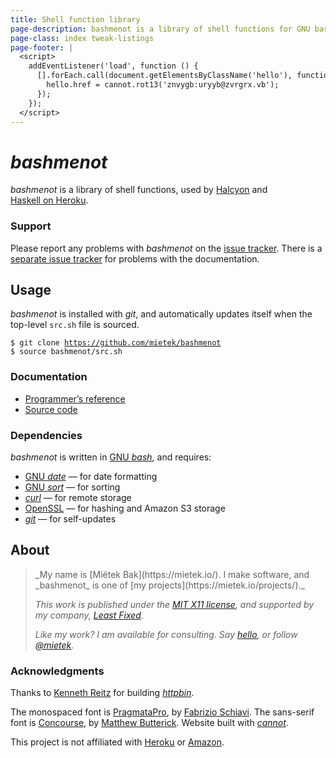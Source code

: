 ```yaml
---
title: Shell function library
page-description: bashmenot is a library of shell functions for GNU bash.
page-class: index tweak-listings
page-footer: |
  <script>
    addEventListener('load', function () {
      [].forEach.call(document.getElementsByClassName('hello'), function (hello) {
        hello.href = cannot.rot13('znvygb:uryyb@zvrgrx.vb');
      });
    });
  </script>
---
```



_bashmenot_
===========

_bashmenot_ is a library of shell functions, used by [Halcyon](https://halcyon.sh/) and [Haskell on Heroku](https://haskellonheroku.com/).


### Support

Please report any problems with _bashmenot_ on the [issue tracker](https://github.com/mietek/bashmenot/issues/).  There is a [separate issue tracker](https://github.com/mietek/bashmenot-website/issues/) for problems with the documentation.


Usage
-----

_bashmenot_ is installed with _git_, and automatically updates itself when the top-level `src.sh` file is sourced.

<pre class="with-tweaks"><code><span class="prompt">$</span> <span class="input">git clone <a href="https://github.com/mietek/bashmenot">https://github.com/mietek/bashmenot</a></span>
<span class="prompt">$</span> <span class="input">source bashmenot/src.sh</span>
</code></pre>


### Documentation

<div><nav>
<ul class="menu open">
<li><a href="/reference/">Programmer’s reference</a></li>
<li><a href="https://github.com/mietek/bashmenot">Source code</a></li>
</ul>
</nav></div>


### Dependencies

_bashmenot_ is written in [GNU _bash_](https://gnu.org/software/bash/), and requires:

- [GNU _date_](https://gnu.org/software/coreutils/manual/html_node/date-invocation.html) — for date formatting
- [GNU _sort_](https://gnu.org/software/coreutils/manual/html_node/sort-invocation.html) — for sorting
- [_curl_](http://curl.haxx.se/) — for remote storage
- [OpenSSL](https://openssl.org/) — for hashing and Amazon S3 storage
- [_git_](http://git-scm.com/) — for self-updates


About
-----

<div class="aside-like">
<a class="face mietek" href="https://mietek.io/"></a>
<blockquote>_My name is [Miëtek Bak](https://mietek.io/).  I make software, and _bashmenot_ is one of [my projects](https://mietek.io/projects/)._

_This work is published under the [MIT X11 license](/license/), and supported by my company, [Least Fixed](https://leastfixed.com/)._

_Like my work?  I am available for consulting.  Say <a class="hello" href="">hello</a>, or follow <a href="https://twitter.com/mietek">@mietek</a>._
</blockquote>
</div>


### Acknowledgments

Thanks to [Kenneth Reitz](http://kennethreitz.org/) for building [_httpbin_](https://httpbin.org/).

The monospaced font is [PragmataPro](http://fsd.it/fonts/pragmatapro.htm), by [Fabrizio Schiavi](http://fsd.it/).  The sans-serif font is [Concourse](http://practicaltypography.com/concourse.html), by [Matthew Butterick](http://practicaltypography.com/).  Website built with [_cannot_](https://cannot.mietek.io/).

This project is not affiliated with [Heroku](https://heroku.com/) or [Amazon](https://amazon.com/).
